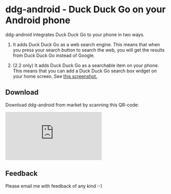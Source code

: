 ddg-android - Duck Duck Go on your Android phone
================================================
ddg-android integrates Duck Duck Go to your phone in two ways.


1. It adds Duck Duck Go as a web search engine. This means that when you press your search button to search the web, you will get the results from Duck Duck Go instead of Google.


2. (2.2 only) It adds Duck Duck Go as a searchable item on your phone. This means that you can add a Duck Duck Go search box widget on your home screen. See [this screenshot.](http://www.csc.kth.se/~johanhil/ddgwidget.png)


Download
--------
Download ddg-android from market by scanning this QR-code:


![qrcode](http://qrcode.kaywa.com/img.php?s=6&d=market://search%3Fq%3Dpname:se.johanhil.duckduckgo)


Feedback
--------
Please email me with feedback of any kind :-)
